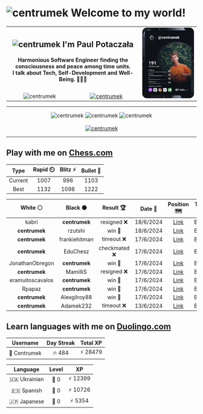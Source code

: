 <h1>
  <img
    src="https://emojis.slackmojis.com/emojis/images/1531849430/4246/blob-sunglasses.gif"
    width="30"
    alt="centrumek"
  />
  Welcome to my world!
</h1>

<table>
  <tbody>
    <tr>
      <td align="center" width="70%" colspan="2">
        <h2>
          <img
            src="https://raw.githubusercontent.com/MartinHeinz/MartinHeinz/master/wave.gif"
            width="30px"
            alt="centrumek"
          />
          I'm Paul Potaczała
        </h2>
        <h4>
          Harmonious Software Engineer finding the consciousness and peace among time units.
          <br/>
          I talk about Tech, Self-Development and Well-Being. 🌿🧘🚀
        </h4>
      </td>
      <td width="30%" rowspan="2">
        <a href="https://app.daily.dev/centrumek">
          <img
            src="./devcard.svg"
            alt="centrumek"
          />
        </a>
      </td>
    </tr>
    <tr align="center">
      <td>
        <img
          src="https://komarev.com/ghpvc/?username=centrumek&label=visitors&color=0e75b6&style=flat"
          alt="centrumek"
        >
      </td>
      <td>
        <a href="https://stackoverflow.com/users/14496012/centrumek">
          <img
            src="https://stackoverflow.com/users/flair/14496012.png?theme=dark"
            alt="centrumek"
          >
        </a>
      </td>
    </tr>
  </tbody>
</table>

---
<div align="center">
  <img 
    src="https://github-readme-stats.vercel.app/api?username=centrumek&show_icons=true&count_private=true&theme=dark&hide_border=true&hide=issues,contribs&bg_color=00000000"
    alt="centrumek"
  />
  <img
    src="https://github-readme-stats.vercel.app/api/top-langs/?username=centrumek&layout=compact&hide_border=true&theme=dark&bg_color=00000000&langs_count=6&exclude_repo=air-statistic-app"
    alt="centrumek"
  />
  <img 
    src="https://github-readme-streak-stats.herokuapp.com?user=centrumek&theme=dark&hide_border=true&background=FFFFFF00"
    alt="centrumek"
  />
  <br/>
  <br/>
  <a href="https://www.buymeacoffee.com/centrumek">
    <img
      src="https://cdn.buymeacoffee.com/buttons/v2/default-orange.png"
      height="50"
      width="210"
      alt="centrumek"
    />
  </a>
</div>

---

## Play with me on [Chess.com](https://www.chess.com/member/centrumek)

<div align="center">
<!--START_SECTION:chessStats-->
<!-- Automatically generated with https://github.com/Balastrong/chess-stats-action -->

| Type | Rapid ⏲️ | Blitz ⚡ | Bullet 🔫 |
|:---:|:---:|:---:|:---:|
| Current | 1007 | 996 | 1103 |
| Best | 1132 | 1098 | 1222 |

| White ⚪ | Black ⚫ | Result 🏆 | Date 📅 | Position 🗺️ | Type 🕕 |
|:---:|:---:|:---:|:---:|:---:|:---:|
| kabri | **centrumek** | resigned ❌ | 18/6/2024 | <a href="http://www.ee.unb.ca/cgi-bin/tervo/fen.pl?select=8/p7/1p2pB2/2b5/2p1B1kP/1P2P1P1/P4P2/R5K1 b - -">Link</a> | Bullet |
| **centrumek** | rzutshi | win 🥇 | 18/6/2024 | <a href="http://www.ee.unb.ca/cgi-bin/tervo/fen.pl?select=8/3k2K1/b3p3/3p4/p7/P1r5/1P5P/8 b - -">Link</a> | Bullet |
| **centrumek** | frankiehitman | timeout ❌ | 17/6/2024 | <a href="http://www.ee.unb.ca/cgi-bin/tervo/fen.pl?select=8/4Kbk1/4p2p/3pP3/p1p3P1/1r5p/8/8 w - -">Link</a> | Bullet |
| **centrumek** | EduChesz | checkmated ❌ | 17/6/2024 | <a href="http://www.ee.unb.ca/cgi-bin/tervo/fen.pl?select=r4rk1/pp3ppp/1q6/8/4b3/8/PbKBN1PP/3R1B1R w - -">Link</a> | Bullet |
| JonathanObregon | **centrumek** | win 🥇 | 17/6/2024 | <a href="http://www.ee.unb.ca/cgi-bin/tervo/fen.pl?select=8/5k2/4p3/1bNp2K1/3P4/2P5/8/3RR3 w - -">Link</a> | Bullet |
| **centrumek** | MamilliS | resigned ❌ | 17/6/2024 | <a href="http://www.ee.unb.ca/cgi-bin/tervo/fen.pl?select=r3r1k1/1pb2ppp/2p5/8/1P3P2/P3P1PP/1q6/3R1R1K w - -">Link</a> | Bullet |
| eramuitoscavalos | **centrumek** | win 🥇 | 17/6/2024 | <a href="http://www.ee.unb.ca/cgi-bin/tervo/fen.pl?select=3r4/1k6/1p5p/pNp3p1/4R3/6P1/PPP5/2K3q1 w - -">Link</a> | Bullet |
| Rpapaz | **centrumek** | win 🥇 | 17/6/2024 | <a href="http://www.ee.unb.ca/cgi-bin/tervo/fen.pl?select=r7/pp2k2p/2p4n/P3npR1/1PB4P/1KP2P2/4N2q/1N6 w - -">Link</a> | Bullet |
| **centrumek** | Alexgilroy88 | win 🥇 | 17/6/2024 | <a href="http://www.ee.unb.ca/cgi-bin/tervo/fen.pl?select=r3q1k1/p1p2ppp/8/3BB3/2P3Q1/8/PP1p1r2/R5KR b - -">Link</a> | Bullet |
| **centrumek** | Adamek232 | timeout ❌ | 13/6/2024 | <a href="http://www.ee.unb.ca/cgi-bin/tervo/fen.pl?select=8/8/3kp1p1/8/5p2/1Kp2P2/8/1q6 w - -">Link</a> | Bullet |

<!--END_SECTION:chessStats-->
</div>

## Learn languages with me on [Duolingo.com](https://www.duolingo.com/profile/Centrumek)

<div align="center">
<!--START_SECTION:duolingoStats-->
<!-- Automatically generated with https://github.com/centrumek/duolingo-readme-stats-->

| Username | Day Streak | Total XP |
|:---:|:---:|:---:|
| 👤 Centrumek | 🔥 484 | ⚡ 28479 |

| Language | Level | XP |
|:---:|:---:|:---:|
| 🇺🇦 Ukrainian | 👑 0 | ⚡ 12399 |
| 🇪🇸 Spanish | 👑 0 | ⚡ 10726 |
| 🇯🇵 Japanese | 👑 0 | ⚡ 5354 |

<!--END_SECTION:duolingoStats-->
</div>
<!--
**centrumek/centrumek** is a ✨ _special_ ✨ repository because its `README.md` (this file) appears on your GitHub profile.

Here are some ideas to get you started:

- 🔭 I’m currently working on ...
- 🌱 I’m currently learning ...
- 👯 I’m looking to collaborate on ...
- 🤔 I’m looking for help with ...
- 💬 Ask me about ...
- 📫 How to reach me: ...
- 😄 Pronouns: ...
- ⚡ Fun fact: ...
-->
